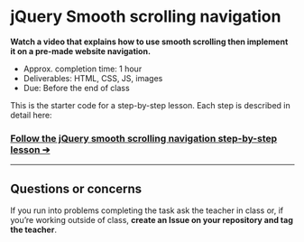 # jQuery Smooth scrolling navigation

**Watch a video that explains how to use smooth scrolling then implement it on a pre-made website navigation.**

- Approx. completion time: 1 hour
- Deliverables: HTML, CSS, JS, images
- Due: Before the end of class

This is the starter code for a step-by-step lesson. Each step is described in detail here:

### [**Follow the jQuery smooth scrolling navigation step-by-step lesson ➔**](https://learntheweb.courses/courses/javascript/jquery-smooth-scrolling-navigation/)

---

## Questions or concerns

If you run into problems completing the task ask the teacher in class or, if you’re working outside of class, **create an Issue on your repository and tag the teacher**.

